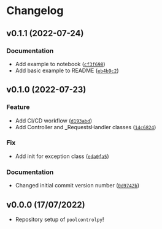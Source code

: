 # Changelog

<!--next-version-placeholder-->

## v0.1.1 (2022-07-24)
### Documentation
* Add example to notebook ([`cf3f698`](https://github.com/geeto1969/poolcontrolpy/commit/cf3f698a5434c620dc8e641216f50b5c8cff95e0))
* Add basic example to README ([`eb4b9c2`](https://github.com/geeto1969/poolcontrolpy/commit/eb4b9c2137da46d2735146e0d7750f91b6c713fe))

## v0.1.0 (2022-07-23)
### Feature
* Add CI/CD workflow ([`d193abd`](https://github.com/geeto1969/poolcontrolpy/commit/d193abda97a78b45b2f02178778c76637c6e6f41))
* Add Controller and _RequestsHandler classes ([`14c6824`](https://github.com/geeto1969/poolcontrolpy/commit/14c682444d63f13d812bad11e85a14e3aa573e24))

### Fix
* Add init for exception class ([`eda0fa5`](https://github.com/geeto1969/poolcontrolpy/commit/eda0fa5a026f7d0167fba58b8faf1f52b847a86d))

### Documentation
* Changed initial commit version number ([`0d9742b`](https://github.com/geeto1969/poolcontrolpy/commit/0d9742b3cf5b517bf76e909b51694687792629f2))

## v0.0.0 (17/07/2022)

- Repository setup of `poolcontrolpy`!